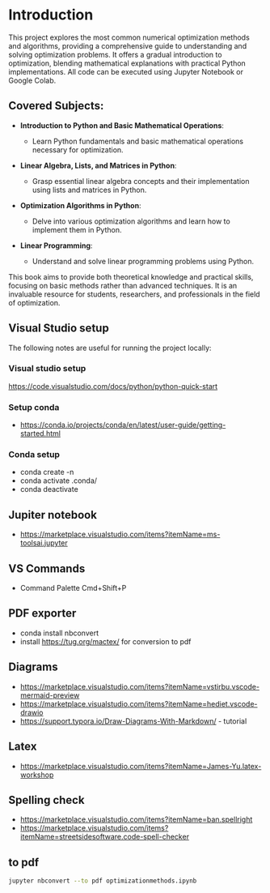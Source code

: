 # Introduction

This project explores the most common numerical optimization methods and algorithms, providing a comprehensive guide to understanding and solving optimization problems. It offers a gradual introduction to optimization, blending mathematical explanations with practical Python implementations. All code can be executed using Jupyter Notebook or Google Colab.

## Covered Subjects:

- **Introduction to Python and Basic Mathematical Operations**:
  - Learn Python fundamentals and basic mathematical operations necessary for optimization.

- **Linear Algebra, Lists, and Matrices in Python**:
  - Grasp essential linear algebra concepts and their implementation using lists and matrices in Python.

- **Optimization Algorithms in Python**:
  - Delve into various optimization algorithms and learn how to implement them in Python.

- **Linear Programming**:
  - Understand and solve linear programming problems using Python.

This book aims to provide both theoretical knowledge and practical skills, focusing on basic methods rather than advanced techniques. It is an invaluable resource for students, researchers, and professionals in the field of optimization.

## Visual Studio setup
The following notes are useful for running the project locally:

### Visual studio setup
https://code.visualstudio.com/docs/python/python-quick-start

### Setup conda
* https://conda.io/projects/conda/en/latest/user-guide/getting-started.html

### Conda setup
* conda create -n <environmentName>
* conda activate .conda/ 
* conda deactivate

## Jupiter notebook
* https://marketplace.visualstudio.com/items?itemName=ms-toolsai.jupyter

## VS Commands
* Command Palette  Cmd+Shift+P

## PDF exporter
* conda install nbconvert
* install https://tug.org/mactex/ for conversion to pdf

## Diagrams
* https://marketplace.visualstudio.com/items?itemName=vstirbu.vscode-mermaid-preview
* https://marketplace.visualstudio.com/items?itemName=hediet.vscode-drawio
* https://support.typora.io/Draw-Diagrams-With-Markdown/ - tutorial

## Latex
* https://marketplace.visualstudio.com/items?itemName=James-Yu.latex-workshop

## Spelling check
* https://marketplace.visualstudio.com/items?itemName=ban.spellright
* https://marketplace.visualstudio.com/items?itemName=streetsidesoftware.code-spell-checker

## to pdf
```bash
jupyter nbconvert --to pdf optimizationmethods.ipynb
```

